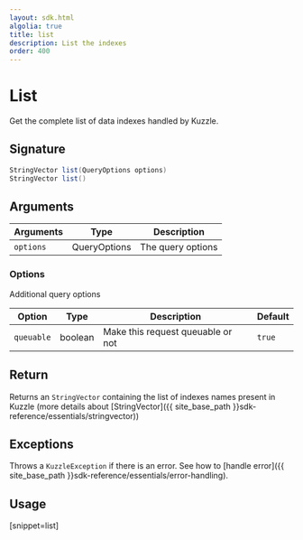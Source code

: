 ```yaml
---
layout: sdk.html
algolia: true
title: list
description: List the indexes
order: 400
---
```


# List

Get the complete list of data indexes handled by Kuzzle.

## Signature

```java
StringVector list(QueryOptions options)
StringVector list()
```

## Arguments

| Arguments | Type         | Description       |
| --------- | ------------ | ----------------- |
| `options` | QueryOptions | The query options |

### **Options**

Additional query options

| Option     | Type    | Description                       | Default |
| ---------- | ------- | --------------------------------- | ------- |
| `queuable` | boolean | Make this request queuable or not | `true`  |

## Return

Returns an `StringVector` containing the list of indexes names present in Kuzzle (more details about [StringVector]({{ site_base_path }}sdk-reference/essentials/stringvector))

## Exceptions

Throws a `KuzzleException` if there is an error. See how to [handle error]({{ site_base_path }}sdk-reference/essentials/error-handling).

## Usage

[snippet=list]
